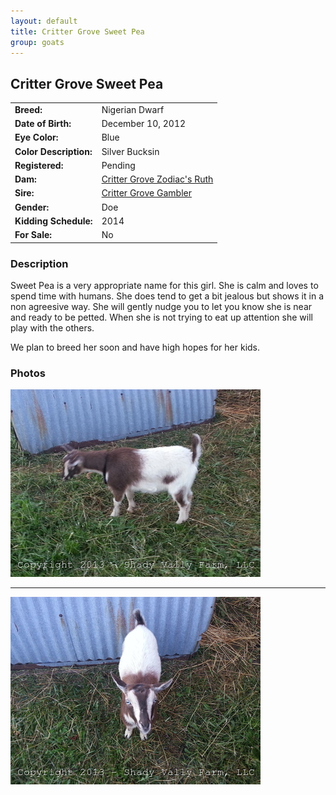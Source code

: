 ```yaml
---
layout: default
title: Critter Grove Sweet Pea
group: goats
---
```


## Critter Grove Sweet Pea
| | |
|:---|:---
|**Breed:**|Nigerian Dwarf
|**Date of Birth:**|December 10, 2012
|**Eye Color:**|Blue
|**Color Description:**|Silver Bucksin
|**Registered:**|Pending
|**Dam:**|[Critter Grove Zodiac's Ruth](http://www.crittergroveranch.com/does.html)
|**Sire:**|[Critter Grove Gambler](http://www.crittergroveranch.com/bucks.html)
|**Gender:**|Doe
|**Kidding Schedule:**|2014
|**For Sale:**|No

### Description

Sweet Pea is a very appropriate name for this girl. She is calm and loves to
spend time with humans. She does tend to get a bit jealous but shows it in
a non agreesive way. She will gently nudge you to let you know she is near
and ready to be petted.  When she is not trying to eat up attention she will
play with the others. 

We plan to breed her soon and have high hopes for her kids.

### Photos

<img src="/images/goats/Critter_Grove_Sweet_Pea/Critter_Grove_Sweet_Pea_1.jpg" alt="Image of Critter Grove Sweet Pea" class="pic"/>
<hr>
<img src="/images/goats/Critter_Grove_Sweet_Pea/Critter_Grove_Sweet_Pea_0.jpg" alt="Image of Critter Grove Sweet Pea" class="pic"/>

